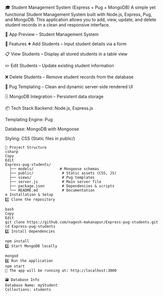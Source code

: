 🎓 Student Management System (Express + Pug + MongoDB)
A simple yet functional Student Management System built with Node.js, Express, Pug, and MongoDB.
This application allows you to add, view, update, and delete student records in a clean and responsive interface.

📸 App Preview – Student Management System




📌 Features
➕ Add Students – Input student details via a form

📋 View Students – Display all stored students in a table view

✏️ Edit Students – Update existing student information

❌ Delete Students – Remove student records from the database

🎨 Pug Templating – Clean and dynamic server-side rendered UI

🗄 MongoDB Integration – Persistent data storage

📦 Tech Stack
Backend: Node.js, Express.js

Templating Engine: Pug

Database: MongoDB with Mongoose

Styling: CSS (Static files in public/)

```
📂 Project Structure
csharp
Copy
Edit
Express-pug-students/
  ├── models/            # Mongoose schemas
  ├── public/             # Static assets (CSS, JS)
  ├── views/              # Pug templates
  ├── server.js           # Main server file
  ├── package.json        # Dependencies & scripts
  └── README.md           # Documentation
⚙️ Installation & Setup
1️⃣ Clone the repository

bash
Copy
Edit
git clone https://github.com/nagesh-makanapur/Express-pug-students.git
cd Express-pug-students
2️⃣ Install dependencies

npm install
3️⃣ Start MongoDB locally

mongod
4️⃣ Run the application
npm start
📍 The app will be running at: http://localhost:3000

🗃 Database Info
Database Name: myStudent
Collections: students
